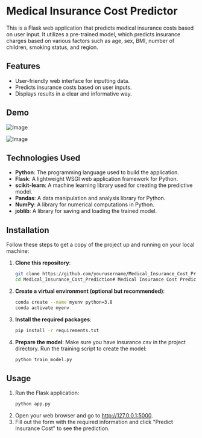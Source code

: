 # Medical Insurance Cost Predictor

This is a Flask web application that predicts medical insurance costs based on user input. It utilizes a pre-trained model, which predicts insurance charges based on various factors such as age, sex, BMI, number of children, smoking status, and region.

## Features

- User-friendly web interface for inputting data.
- Predicts insurance costs based on user inputs.
- Displays results in a clear and informative way.

## Demo
![Image](https://github.com/user-attachments/assets/cb3f79a1-20fc-4f58-93a6-dd68b8378a6e)

![Image](https://github.com/user-attachments/assets/bb418456-3ca9-43d2-a38b-6d81df472c3b)

## Technologies Used

- **Python**: The programming language used to build the application.
- **Flask**: A lightweight WSGI web application framework for Python.
- **scikit-learn**: A machine learning library used for creating the predictive model.
- **Pandas**: A data manipulation and analysis library for Python.
- **NumPy**: A library for numerical computations in Python.
- **joblib**: A library for saving and loading the trained model.

## Installation

Follow these steps to get a copy of the project up and running on your local machine:

1. **Clone this repository**:
   ```bash
   git clone https://github.com/yourusername/Medical_Insurance_Cost_Prediction.git
   cd Medical_Insurance_Cost_Prediction# Medical Insurance Cost Predictor
2. **Create a virtual environment (optional but recommended)**:
   ```bash
   conda create --name myenv python=3.8
   conda activate myenv
3. **Install the required packages**:
   ```bash
   pip install -r requirements.txt
4. **Prepare the model**:
   Make sure you have insurance.csv in the project directory.
   Run the training script to create the model:
   ```bash
   python train_model.py
## Usage
1. Run the Flask application:
   ```bash
   python app.py
2. Open your web browser and go to http://127.0.0.1:5000.
3. Fill out the form with the required information and click "Predict Insurance Cost" to see the prediction.
